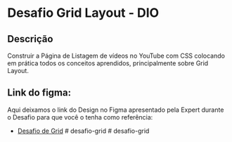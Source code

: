# Desafio Grid Layout - DIO

## Descrição

Construir a Página de Listagem de vídeos no YouTube com CSS colocando em prática todos os conceitos aprendidos, principalmente sobre Grid Layout.

## Link do figma:

Aqui deixamos o link do Design no Figma apresentado pela Expert durante o Desafio para que você o tenha como referência:

- [Desafio de Grid](https://www.figma.com/file/KknwioExyqKD3D2eSVFrcW/Desafio-Grid---DIO?node-id=0-1)
#   d e s a f i o - g r i d  
 #   d e s a f i o - g r i d  
 